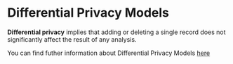# Differential Privacy Models

**Differential privacy** implies that adding or deleting a single record does not significantly affect the result of any analysis.

You can find futher information about Differential Privacy Models [here](../../Privacy_and_Data_Governance/L2.differential_privacy.md)
